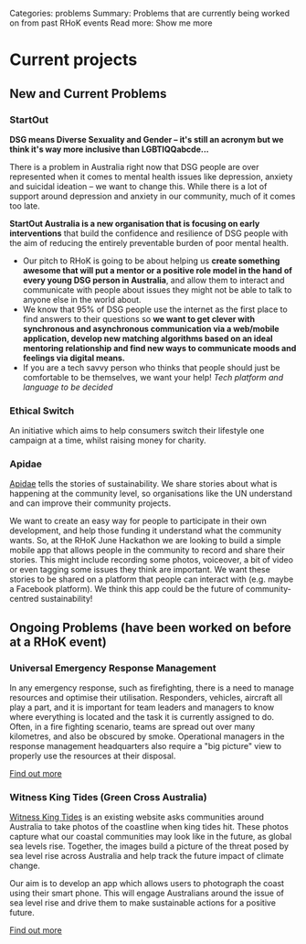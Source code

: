 Categories: problems
Summary: Problems that are currently being worked on from past RHoK events
Read more: Show me more

# Current projects

## New and Current Problems

### StartOut

**DSG means Diverse Sexuality and Gender – it's still an acronym but we think it's way more inclusive than LGBTIQQabcde...**

There is a problem in Australia right now that DSG people are over represented when it comes to mental health issues like depression, anxiety and suicidal ideation –  we want to change this. While there is a lot of support around depression and anxiety in our  community, much of it comes too late.  

**StartOut Australia is a new organisation that is focusing on early interventions** that build the confidence and resilience of DSG people with the aim of reducing the entirely preventable burden of poor mental health. 

* Our pitch to RHoK is going to be about helping us **create something awesome that will put a mentor or a positive role model in the hand of every young DSG person in Australia**, and allow them to interact and communicate with people about issues they might not be able to talk to anyone else in the world about. 
* We know that 95% of DSG people use the internet as the first place to find answers to their questions so **we want to get clever with synchronous and asynchronous communication via a web/mobile application, develop new matching algorithms based on an ideal mentoring relationship and find new ways to communicate moods and feelings via digital means.**
* If you are a tech savvy person who thinks that people should just be comfortable to be themselves, we want your help! *Tech platform and language to be decided*

### Ethical Switch

An initiative which aims to help consumers switch their lifestyle one campaign at a time, whilst raising money for charity.

### Apidae

[Apidae](http://www.apidae.com.au/) tells the stories of sustainability. We share stories about what is happening at the community level, so organisations like the UN understand and can improve their community projects.
 
We want to create an easy way for people to participate in their own development, and help those funding it understand what the community wants. So, at the RHoK June Hackathon we are looking to build a simple mobile app that allows people in the community to record and share their stories. This might include recording some photos, voiceover, a bit of video or even tagging some issues they think are important. We want these stories to be shared on a platform that people can interact with (e.g. maybe a Facebook platform). We think this app could be the future of community-centred sustainability!

## Ongoing Problems (have been worked on before at a RHoK event)

### Universal Emergency Response Management

In any emergency response, such as firefighting, there is a need to manage resources and optimise their utilisation. Responders, vehicles, aircraft all play a part, and it is important for team leaders and managers to know where everything is located and the task it is currently assigned to do. Often, in a fire fighting scenario, teams are spread out over many kilometres, and also be obscured by smoke. Operational managers in the response management headquarters also require a "big picture" view to properly use the resources at their disposal.

[Find out more](http://www.rhok.org/node/95421)  

### Witness King Tides (Green Cross Australia)

[Witness King Tides](http://www.witnesskingtides.org) is an existing website asks communities around Australia to take photos of the coastline when king tides hit. These photos capture what our coastal communities may look like in the future, as global sea levels rise. Together, the images build a picture of the threat posed by sea level rise across Australia and help track the future impact of climate change.

Our aim is to develop an app which allows users to photograph the coast using their smart phone. This will engage Australians around the issue of sea level rise and drive them to make sustainable actions for a positive future.

[Find out more](https://docs.google.com/document/d/13oJFYg8JN05k6QvChiACS6b6blTLWbntpP85FfGGOW8/edit?usp=sharing)
